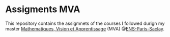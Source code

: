 # Assigments MVA

This repository contains the assigmnets of the courses I followed durign my master
[Mathematiques, Vision et Apprentissage](http://math.ens-paris-saclay.fr/version-francaise/formations/master-mva/) (MVA) @[ENS-Paris-Saclay](https://ens-paris-saclay.fr/). 



